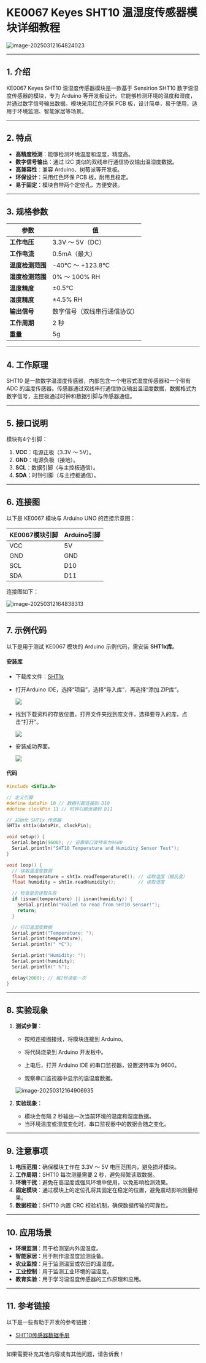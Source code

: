 # **KE0067 Keyes SHT10 温湿度传感器模块详细教程**

![image-20250312164824023](media/image-20250312164824023.png)

---

## **1. 介绍**

KE0067 Keyes SHT10 温湿度传感器模块是一款基于 Sensirion SHT10 数字温湿度传感器的模块，专为 Arduino 等开发板设计。它能够检测环境的温度和湿度，并通过数字信号输出数据。模块采用红色环保 PCB 板，设计简单，易于使用，适用于环境监测、智能家居等场景。

---

## **2. 特点**

- **高精度检测**：能够检测环境温度和湿度，精度高。
- **数字信号输出**：通过 I2C 类似的双线串行通信协议输出温湿度数据。
- **高兼容性**：兼容 Arduino、树莓派等开发板。
- **环保设计**：采用红色环保 PCB 板，耐用且稳定。
- **易于固定**：模块自带两个定位孔，方便安装。

---

## **3. 规格参数**

| 参数            | 值                     |
|-----------------|------------------------|
| **工作电压**    | 3.3V ～ 5V（DC）       |
| **工作电流**    | 0.5mA（最大）          |
| **温度检测范围**| -40℃ ～ +123.8℃       |
| **湿度检测范围**| 0% ～ 100% RH          |
| **温度精度**    | ±0.5℃                 |
| **湿度精度**    | ±4.5% RH              |
| **输出信号**    | 数字信号（双线串行通信协议） |
| **工作周期**    | 2 秒                   |
| **重量**        | 5g                     |

---

## **4. 工作原理**

SHT10 是一款数字温湿度传感器，内部包含一个电容式湿度传感器和一个带有 ADC 的温度传感器。传感器通过双线串行通信协议输出温湿度数据，数据格式为数字信号，主控板通过时钟和数据引脚与传感器通信。

---

## **5. 接口说明**

模块有4个引脚：
1. **VCC**：电源正极（3.3V ～ 5V）。
2. **GND**：电源负极（接地）。
3. **SCL**：数据引脚（与主控板通信）。
4. **SDA**：时钟引脚（与主控板通信）。

---

## **6. 连接图**

以下是 KE0067 模块与 Arduino UNO 的连接示意图：

| KE0067模块引脚 | Arduino引脚 |
| -------------- | ----------- |
| VCC            | 5V          |
| GND            | GND         |
| SCL            | D10         |
| SDA            | D11         |

连接图如下：

![image-20250312164838313](media/image-20250312164838313.png)

---

## **7. 示例代码**

以下是用于测试 KE0067 模块的 Arduino 示例代码，需安装 **SHT1x库**。

#### **安装库**

- 下载库文件：[SHT1x](./资料/KE0067.7z)

- 打开Arduino IDE，选择“项目”，选择“导入库”，再选择“添加.ZIP库”。

  ![](./media/image-20250813101211773.png)

- 找到下载资料的存放位置，打开文件夹找到库文件，选择要导入的库，点击“打开”。

  ![](./media/image-20250813154319284.png)

- 安装成功界面。

  ![](./media/image-20250813135635410.png)

#### **代码**

```cpp
#include <SHT1x.h>

// 定义引脚
#define dataPin 10 // 数据引脚连接到 D10
#define clockPin 11 // 时钟引脚连接到 D11

// 初始化 SHT1x 传感器
SHT1x sht1x(dataPin, clockPin);

void setup() {
  Serial.begin(9600); // 设置串口波特率为9600
  Serial.println("SHT10 Temperature and Humidity Sensor Test");
}

void loop() {
  // 读取温湿度数据
  float temperature = sht1x.readTemperatureC(); // 读取温度（摄氏度）
  float humidity = sht1x.readHumidity();        // 读取湿度

  // 检查是否读取失败
  if (isnan(temperature) || isnan(humidity)) {
    Serial.println("Failed to read from SHT10 sensor!");
    return;
  }

  // 打印温湿度数据
  Serial.print("Temperature: ");
  Serial.print(temperature);
  Serial.println(" *C");

  Serial.print("Humidity: ");
  Serial.print(humidity);
  Serial.println(" %");

  delay(2000); // 每2秒读取一次
}
```

---

## **8. 实验现象**

1. **测试步骤**：
   - 按照连接图接线，将模块连接到 Arduino。
   
   - 将代码烧录到 Arduino 开发板中。
   
   - 上电后，打开 Arduino IDE 的串口监视器，设置波特率为 9600。
   
   - 观察串口监视器中显示的温湿度数据。
   
   	![image-20250312164906935](media/image-20250312164906935.png)
   
2. **实验现象**：
   - 模块会每隔 2 秒输出一次当前环境的温度和湿度数据。
   - 当环境温度或湿度变化时，串口监视器中的数据会随之变化。

---

## **9. 注意事项**

1. **电压范围**：确保模块工作在 3.3V ～ 5V 电压范围内，避免损坏模块。
2. **工作周期**：SHT10 每次测量需要 2 秒，避免频繁读取数据。
3. **环境干扰**：避免在高湿度或强风环境中使用，以免影响检测效果。
4. **固定模块**：通过模块上的定位孔将其固定在稳定的位置，避免震动影响测量结果。
5. **数据校验**：SHT10 内置 CRC 校验机制，确保数据传输的可靠性。

---

## **10. 应用场景**

- **环境监测**：用于检测室内外温湿度。
- **智能家居**：用于制作温湿度监测设备。
- **农业监控**：用于监测温室或农田的温湿度。
- **工业控制**：用于监测工业环境的温湿度。
- **教育实验**：用于学习温湿度传感器的工作原理和应用。

---

## **11. 参考链接**

以下是一些有助于开发的参考链接：
- [SHT10传感器数据手册](https://www.sensirion.com/fileadmin/user_upload/customers/sensirion/Dokumente/Humidity_and_Temperature_Sensors/Sensirion_Humidity_Sensors_SHT1x_Datasheet.pdf)

---

如果需要补充其他内容或有其他问题，请告诉我！

